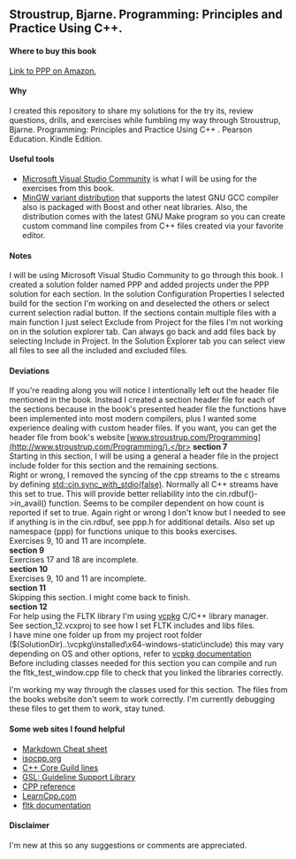 ## Stroustrup, Bjarne. Programming: Principles and Practice Using C++.
#### Where to buy this book
[Link to PPP on Amazon.](https://www.amazon.com/Programming-Principles-Practice-Using-2nd/dp/0321992784/ref=sr_1_1?s=books&ie=UTF8&qid=1444058171&sr=1-1&keywords=Programming%3A+Principles+and+Practice+Using+C%2B%2B)

#### Why
I created this repository to share my solutions for the try its, review questions, drills, and exercises while fumbling my way through
Stroustrup, Bjarne. Programming: Principles and Practice Using C++ . Pearson Education. Kindle Edition.

#### Useful tools
- [Microsoft Visual Studio Community](https://www.visualstudio.com/en-us/products/visual-studio-community-vs.aspx) is what I will be using for the exercises from this book.
- [MinGW variant distribution](https://nuwen.net/mingw.html) that supports the latest GNU GCC compiler also is packaged with Boost and other neat libraries.
	Also, the distribution comes with the latest GNU Make program so you can create custom command line compiles from C++ files created via your favorite editor.

#### Notes
I will be using Microsoft Visual Studio Community to go through this book. 
I created a solution folder named PPP and added projects under the PPP solution for each section.
In the solution Configuration Properties I selected build for the section I'm working on and deselected the others or select current selection radial button.
If the sections contain multiple files with a main function I just select Exclude from Project for the files I'm not working on 
in the solution explorer tab.  Can always go back and add files back by selecting Include in Project. In the Solution Explorer tab you
can select view all files to see all the included and excluded files.

#### Deviations
If you're reading along you will notice I intentionally left out the header file mentioned in the book.  Instead I created a section header file for each of the sections 
because in the book's presented header file the functions have been implemented into most modern compilers, plus I wanted some experience dealing with custom header files.
If you want, you can get the header file from book's website [www.stroustrup.com/Programming](http://www.stroustrup.com/Programming/).</br>
<b>section 7</b></br>
Starting in this section, I will be using a general a header file in the project include folder for this section and the remaining sections.</br>
Right or wrong, I removed the syncing of the cpp streams to the c streams by defining [std::cin.sync_with_stdio(false)](https://en.cppreference.com/w/cpp/io/ios_base/sync_with_stdio).
Normally all C++ streams have this set to true. This will provide better reliability into the cin.rdbuf()->in_avail() function.
Seems to be compiler dependent on how count is reported if set to true. Again right or wrong I don't know but I needed to see if anything is in the cin.rdbuf,  see ppp.h for additional details.
Also set up namespace (ppp) for functions unique to this books exercises.</br>
Exercises 9, 10 and 11 are incomplete.</br>
<b>section 9</b></br>
Exercises 17 and 18 are incomplete.</br>
<b>section 10</b></br>
Exercises 9, 10 and 11 are incomplete.</br>
<b>section 11</b></br>
Skipping this section.  I might come back to finish.</br>
<b>section 12</b></br>
For help using the FLTK library I'm using [vcpkg](https://github.com/microsoft/vcpkg) C/C++ library manager.</br>
See section_12.vcxproj to see how I set FLTK includes and libs files.</br>
I have mine one folder up from my project root folder ($(SolutionDir)..\vcpkg\installed\x64-windows-static\include) this may vary depending on OS and other options, refer to [vcpkg documentation](https://vcpkg.readthedocs.io/en/latest/)  
Before including classes needed for this section you can compile and run the fltk_test_window.cpp file to check that you linked the libraries correctly.</br>

I'm working my way through the classes used for this section. The files from the books website don't seem to work correctly.
I'm currently debugging these files to get them to work, stay tuned.

#### Some web sites I found helpful
- [Markdown Cheat sheet](https://github.com/adam-p/markdown-here/wiki/Markdown-Here-Cheatsheet)
- [isocpp.org](https://isocpp.org/)
- [C++ Core Guild lines](http://isocpp.github.io/CppCoreGuidelines/CppCoreGuidelines)
- [GSL: Guideline Support Library](https://github.com/Microsoft/GSL)
- [CPP reference](http://en.cppreference.com/w/Main_Page)
- [LearnCpp.com](http://www.learncpp.com/)
- [fltk documentation](https://www.fltk.org/documentation.php)

#### Disclaimer
I'm new at this so any suggestions or comments are appreciated.
